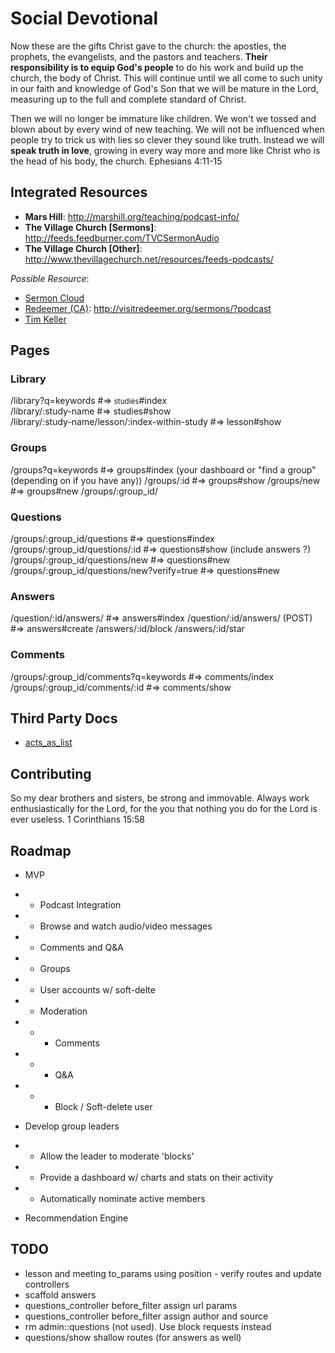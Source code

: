# Social Devotional
Now these are the gifts Christ gave to the church: the apostles, the prophets, the evangelists, and the pastors and teachers.  **Their responsibility is to equip God's people** to do his work and build up the church, the body of Christ.  This will continue until we all come to such unity in our faith and knowledge of God's Son that we will be mature in the Lord, measuring up to the full and complete standard of Christ.

Then we will no longer be immature like children.  We won't we tossed and blown about by every wind of new teaching.  We will not be influenced when people try to trick us with lies so clever they sound like truth.  Instead we will **speak truth in love**, growing in every way more and more like Christ who is the head of his body, the church.  Ephesians 4:11-15  

## Integrated Resources
* **Mars Hill**: http://marshill.org/teaching/podcast-info/
* **The Village Church [Sermons]**: http://feeds.feedburner.com/TVCSermonAudio
* **The Village Church [Other]**: http://www.thevillagechurch.net/resources/feeds-podcasts/

_Possible Resource_: 
* [Sermon Cloud](http://www.sermoncloud.com/)
* [Redeemer (CA)](http://visitredeemer.org/): http://visitredeemer.org/sermons/?podcast
* [Tim Keller](https://itunes.apple.com/us/podcast/timothy-keller-podcast/id352660924)


## Pages

### Library
/library?q=keywords                                   #=>  <small>studies</small>#index  
/library/:study-name                                  #=>  studies#show  
/library/:study-name/lesson/:index-within-study       #=>  lesson#show  

### Groups
/groups?q=keywords                                    #=> groups#index   (your dashboard or "find a group" (depending on if you have any))
/groups/:id                                           #=> groups#show
/groups/new                                           #=> groups#new
/groups/:group_id/

### Questions
/groups/:group_id/questions                           #=> questions#index
/groups/:group_id/questions/:id                       #=> questions#show  (include answers ?)
/groups/:group_id/questions/new                       #=> questions#new
/groups/:group_id/questions/new?verify=true           #=> questions#new

### Answers
/question/:id/answers/                                #=> answers#index
/question/:id/answers/ (POST)                         #=> answers#create
/answers/:id/block
/answers/:id/star

### Comments
/groups/:group_id/comments?q=keywords                 #=> comments/index
/groups/:group_id/comments/:id                        #=> comments/show




## Third Party Docs
* [acts_as_list](https://github.com/swanandp/acts_as_list)


## Contributing
So my dear brothers and sisters, be strong and immovable. Always work enthusiastically for the Lord, for the you that nothing you do for the Lord is ever useless.  1 Corinthians 15:58


## Roadmap
* MVP
* * Podcast Integration
* * Browse and watch audio/video messages
* * Comments and Q&A
* * Groups
* * User accounts w/ soft-delte
* * Moderation
* * * Comments
* * * Q&A
* * * Block / Soft-delete user

* Develop group leaders
* * Allow the leader to moderate 'blocks' 
* * Provide a dashboard w/ charts and stats on their activity
* * Automatically nominate active members

* Recommendation Engine


## TODO
* lesson and meeting to_params using position - verify routes and update controllers
* scaffold answers
* questions_controller before_filter assign url params
* questions_controller before_filter assign author and source
* rm admin::questions (not used).  Use block requests instead
* questions/show shallow routes (for answers as well)